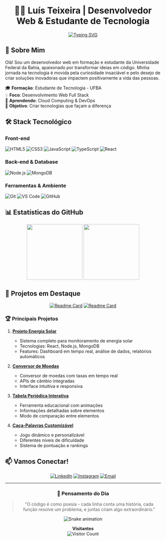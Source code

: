 <div align="center">
  
# 👨‍💻 Luís Teixeira | Desenvolvedor Web & Estudante de Tecnologia

[![Typing SVG](https://readme-typing-svg.herokuapp.com?font=Fira+Code&pause=1000&color=9D36F7&center=true&vCenter=true&width=435&lines=Desenvolvedor+Web;Estudante+de+Tecnologia;Apaixonado+por+Inova%C3%A7%C3%A3o)](https://git.io/typing-svg)

</div>

## 🚀 Sobre Mim

Olá! Sou um desenvolvedor web em formação e estudante da Universidade Federal da Bahia, apaixonado por transformar ideias em código. Minha jornada na tecnologia é movida pela curiosidade insaciável e pelo desejo de criar soluções inovadoras que impactem positivamente a vida das pessoas.

🎓 **Formação**: Estudante de Tecnologia - UFBA  
💡 **Foco**: Desenvolvimento Web Full Stack  
🌱 **Aprendendo**: Cloud Computing & DevOps  
🎯 **Objetivo**: Criar tecnologias que façam a diferença

## 🛠️ Stack Tecnológico

### Front-end
![HTML5](https://img.shields.io/badge/-HTML5-E34F26?style=for-the-badge&logo=html5&logoColor=white)
![CSS3](https://img.shields.io/badge/-CSS3-1572B6?style=for-the-badge&logo=css3&logoColor=white)
![JavaScript](https://img.shields.io/badge/-JavaScript-F7DF1E?style=for-the-badge&logo=javascript&logoColor=black)
![TypeScript](https://img.shields.io/badge/-TypeScript-3178C6?style=for-the-badge&logo=typescript&logoColor=white)
![React](https://img.shields.io/badge/-React-61DAFB?style=for-the-badge&logo=react&logoColor=black)

### Back-end & Database
![Node.js](https://img.shields.io/badge/-Node.js-339933?style=for-the-badge&logo=node.js&logoColor=white)
![MongoDB](https://img.shields.io/badge/-MongoDB-47A248?style=for-the-badge&logo=mongodb&logoColor=white)

### Ferramentas & Ambiente
![Git](https://img.shields.io/badge/-Git-F05032?style=for-the-badge&logo=git&logoColor=white)
![VS Code](https://img.shields.io/badge/-VS%20Code-007ACC?style=for-the-badge&logo=visual-studio-code&logoColor=white)
![GitHub](https://img.shields.io/badge/-GitHub-181717?style=for-the-badge&logo=github&logoColor=white)

## 📊 Estatísticas do GitHub

<div align="center">
  <img height="180em" src="https://github-readme-stats.vercel.app/api?username=LuisT-ls&show_icons=true&theme=tokyonight&include_all_commits=true&count_private=true"/>
  <img height="180em" src="https://github-readme-stats.vercel.app/api/top-langs/?username=LuisT-ls&layout=compact&langs_count=7&theme=tokyonight"/>
</div>

## 🌟 Projetos em Destaque

<div align="center">

[![Readme Card](https://github-readme-stats.vercel.app/api/pin/?username=LuisT-ls&repo=fakenews&theme=tokyonight)](https://github.com/LuisT-ls/fakenews)
[![Readme Card](https://github-readme-stats.vercel.app/api/pin/?username=LuisT-ls&repo=Projeto-PLN&theme=tokyonight)](https://github.com/LuisT-ls/Projeto-PLN)

</div>

### 🏆 Principais Projetos

1. **[Projeto Energia Solar](https://github.com/LuisT-ls/Projeto-Energia-Solar)**
   - Sistema completo para monitoramento de energia solar
   - Tecnologias: React, Node.js, MongoDB
   - Features: Dashboard em tempo real, análise de dados, relatórios automáticos

2. **[Conversor de Moedas](https://github.com/LuisT-ls/conversor-de-moedas)**
   - Conversor de moedas com taxas em tempo real
   - APIs de câmbio integradas
   - Interface intuitiva e responsiva

3. **[Tabela Periódica Interativa](https://github.com/LuisT-ls/tabela-periodica)**
   - Ferramenta educacional com animações
   - Informações detalhadas sobre elementos
   - Modo de comparação entre elementos

4. **[Caça-Palavras Customizável](https://github.com/LuisT-ls/caca-palavras)**
   - Jogo dinâmico e personalizável
   - Diferentes níveis de dificuldade
   - Sistema de pontuação e rankings

## 📫 Vamos Conectar!

<div align="center">
  
[![LinkedIn](https://img.shields.io/badge/LinkedIn-0077B5?style=for-the-badge&logo=linkedin&logoColor=white)](https://www.linkedin.com/in/luis-tei/)
[![Instagram](https://img.shields.io/badge/Instagram-E4405F?style=for-the-badge&logo=instagram&logoColor=white)](https://www.instagram.com/luis.tei)
[![Email](https://img.shields.io/badge/Email-D14836?style=for-the-badge&logo=gmail&logoColor=white)](mailto:luishg213@outlook.com)

</div>

---

<div align="center">
  
### 💭 Pensamento do Dia
> "O código é como poesia - cada linha conta uma história, cada função resolve um problema, e juntas criam algo extraordinário."

![Snake animation](https://github.com/LuisT-ls/LuisT-ls/blob/output/github-contribution-grid-snake.svg)

**Visitantes**  
![Visitor Count](https://profile-counter.glitch.me/LuisT-ls/count.svg)

</div>
